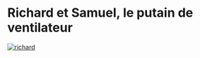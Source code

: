 # Richard et Samuel, le putain de ventilateur
[![richard](https://i.ytimg.com/vi/rMHLO-iCsRw/hqdefault.jpg)]()


